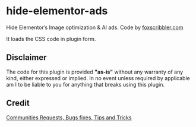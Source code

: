 # hide-elementor-ads

Hide Elementor’s Image optimization &amp; AI ads. Code by [foxscribbler.com](https://foxscribbler.com/)

It loads the CSS code in plugin form.

## Disclaimer

The code for this plugin is provided **"as-is"** without any warranty of any kind, either expressed or implied.
In no event unless required by applicable am I to be liable to you for anything that breaks using this plugin.

## Credit

[Communities Requests, Bugs fixes, Tips and Tricks](https://foxscribbler.com/communities-requests-bugs-fixes-tips-and-tricks/)
